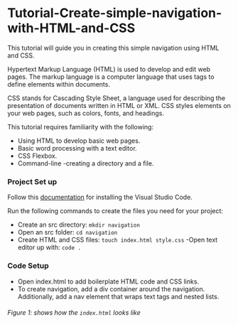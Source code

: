 # Tutorial-Create-simple-navigation-with-HTML-and-CSS

This tutorial will guide you in creating this simple navigation using HTML and CSS.

Hypertext Markup Language (HTML) is used to develop and edit web pages. The markup language is a computer language that uses tags to define elements within documents. 

CSS stands for  Cascading Style Sheet, a language used for describing the presentation of documents written in HTML or XML. CSS styles elements on your web pages, such as colors, fonts, and headings.


 This tutorial requires familiarity with the following:

- Using HTML to develop basic web pages.
- Basic word processing with a text editor.
- CSS Flexbox.
- Command-line -creating a directory and a file.

### Project Set up

Follow this [documentation](https://code.visualstudio.com/docs/setup/setup-overview) for installing the Visual Studio Code. 

Run the following commands to create the files you need for your project:
- Create an src directory: `mkdir navigation`
- Open an src folder: `cd navigation`
- Create HTML and CSS files:  `touch index.html style.css`
-Open text editor up with:  `code .`
 
 
 ### Code Setup
 
- Open index.html to add boilerplate HTML code and CSS links.
- To create navigation, add a div container around the navigation. Additionally, add a nav element that wraps text tags and nested lists. 

###### Figure 1: shows how the `index.html` looks like 



